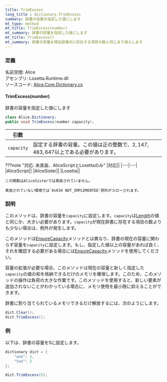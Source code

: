 ```yaml
---
title: TrimExcess
long_title : dictionary.TrimExcess
summary: 辞書の容量を指定した値にします
mt_type: method
mt_title: TrimExcess(number)
mt_summary: 辞書の容量を指定した値にします
mt_title: TrimExcess()
mt_summary: 辞書の容量を現在辞書内に存在する項目の数と同じまで減らします
---
```


### 定義
名前空間: Alice<br/>
アセンブリ: Losetta.Runtime.dll<br/>
ソースコード: [Alice.Core.Dictionary.cs](https://github.com/WSOFT-Project/Losetta/blob/master/Losetta.Runtime/Core/Extension/Alice.Core.Dictionary.cs)

#### TrimExcess(number)

辞書の容量を指定した値にします

```cs title="AliceScript"
class Alice.Dictionary;
public void TrimExcess(number capacity);
```

引数||
---|-|
`capacity`|設定する辞書の容量。この値は正の整数で、$2,147,483,647$以上である必要があります。

???note "対応: 未実装、AliceScriptとLosettaのみ"
    |対応||
    |---|---|
    |AliceScript||
    |AliceSister||
    |Losetta||

    この関数はAliceSisterでは実装されていません。

    実装されていない環境では`0x034 NOT_IMPLEMENTED`例外がスローされます。

### 説明
このメソッドは、辞書の容量を`capacity`に設定します。`capacity`は[Length](./length.md)の値と同じか、大きい必要があります。`capacity`が現在辞書に存在する項目の数よりも少ない場合は、例外が発生します。

このメソッドは[EnsureCapacity](./ensurecapacity.md)メソッドとは異なり、辞書の現在の容量に関わらず容量を`capacity`に設定します。もし、指定した値以上の容量があれば良く、それを確認する必要がある場合には[EnsureCapacity](./ensurecapacity.md)メソッドを使用してください。

容量の拡張が必要な場合、このメソッドは現在の容量と新しく指定した`capacity`の値の和を格納できるだけのメモリを確保します。このため、このメソッドの操作は負荷の大きな作業です。このメソッドを使用すると、新しい要素が追加されないことがわかっている場合に、メモリ使用を最小限に抑えることができます。

辞書に割り当てられているメモリできるだけ解放するには、次のようにします。

```cs title="AliceScript"
dict.Clear();
dict.TrimExcess();
```

### 例
以下は、辞書の容量を5に設定します。

```cs title="AliceScript"
dictionary dict = { 
    "one": 1,
    "two": 2
};

dict.TrimExcess(5);
```
